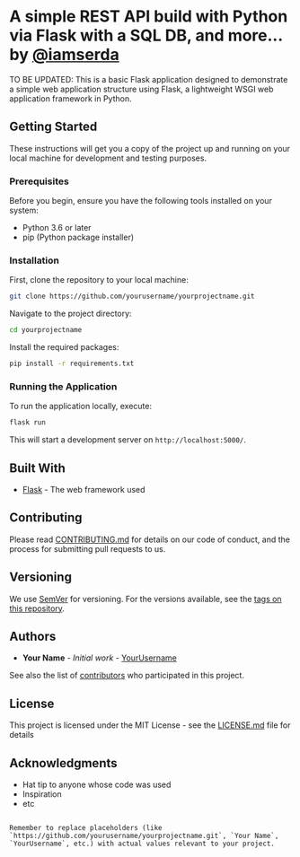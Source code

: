 # A simple REST API build with Python via Flask with a SQL DB, and more... by [@iamserda](https://twitter.com/iamserda)

TO BE UPDATED: This is a basic Flask application designed to demonstrate a simple web application structure using Flask, a lightweight WSGI web application framework in Python.

## Getting Started

These instructions will get you a copy of the project up and running on your local machine for development and testing purposes.

### Prerequisites

Before you begin, ensure you have the following tools installed on your system:

- Python 3.6 or later
- pip (Python package installer)

### Installation

First, clone the repository to your local machine:

```bash
git clone https://github.com/yourusername/yourprojectname.git
```

Navigate to the project directory:

```bash
cd yourprojectname
```

Install the required packages:

```bash
pip install -r requirements.txt
```

### Running the Application

To run the application locally, execute:

```bash
flask run
```

This will start a development server on `http://localhost:5000/`.

## Built With

* [Flask](http://flask.palletsprojects.com/) - The web framework used

## Contributing

Please read [CONTRIBUTING.md](CONTRIBUTING.md) for details on our code of conduct, and the process for submitting pull requests to us.

## Versioning

We use [SemVer](http://semver.org/) for versioning. For the versions available, see the [tags on this repository](https://github.com/yourusername/yourprojectname/tags).

## Authors

* **Your Name** - *Initial work* - [YourUsername](https://github.com/YourUsername)

See also the list of [contributors](https://github.com/yourusername/yourprojectname/contributors) who participated in this project.

## License

This project is licensed under the MIT License - see the [LICENSE.md](LICENSE.md) file for details

## Acknowledgments

* Hat tip to anyone whose code was used
* Inspiration
* etc
```

Remember to replace placeholders (like `https://github.com/yourusername/yourprojectname.git`, `Your Name`, `YourUsername`, etc.) with actual values relevant to your project.